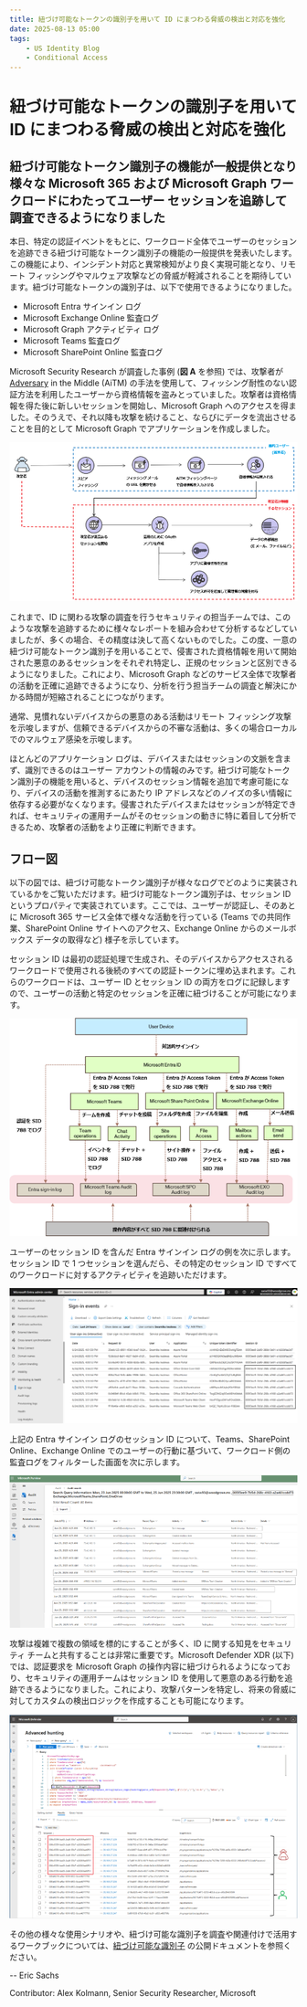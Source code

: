 ```yaml
---
title: 紐づけ可能なトークンの識別子を用いて ID にまつわる脅威の検出と対応を強化
date: 2025-08-13 05:00
tags:
    - US Identity Blog
    - Conditional Access
---
```


# 紐づけ可能なトークンの識別子を用いて ID にまつわる脅威の検出と対応を強化

## 紐づけ可能なトークン識別子の機能が一般提供となり様々な Microsoft 365 および Microsoft Graph ワークロードにわたってユーザー セッションを追跡して調査できるようになりました

本日、特定の認証イベントをもとに、ワークロード全体でユーザーのセッションを追跡できる紐づけ可能なトークン識別子の機能の一般提供を発表いたします。この機能により、インシデント対応と異常検知がより良く実現可能となり、リモート フィッシングやマルウェア攻撃などの脅威が軽減されることを期待しています。紐づけ可能なトークンの識別子は、以下で使用できるようになりました。

- Microsoft Entra サインイン ログ
- Microsoft Exchange Online 監査ログ
- Microsoft Graph アクティビティ ログ
- Microsoft Teams 監査ログ
- Microsoft SharePoint Online 監査ログ

Microsoft Security Research が調査した事例 (**図 A** を参照) では、攻撃者が [Adversary](https://jpazureid.github.io/blog/azure-active-directory/defeating-adversary-in-the-middle-phishing-attacks/) in the Middle (AiTM) の手法を使用して、フィッシング耐性のない認証方法を利用したユーザーから資格情報を盗みとっていました。攻撃者は資格情報を得た後に新しいセッションを開始し、Microsoft Graph へのアクセスを得ました。そのうえで、それ以降も攻撃を続けること、ならびにデータを流出させることを目的として Microsoft Graph でアプリケーションを作成しました。

![図 A: AiTM 攻撃の流れ](./strengthen-identity-threat-detection-and-response-with-linkable-token-identifier/pic1.png)

これまで、ID に関わる攻撃の調査を行うセキュリティの担当チームでは、このような攻撃を追跡するために様々なレポートを組み合わせて分析するなどしていましたが、多くの場合、その精度は決して高くないものでした。この度、一意の紐づけ可能なトークン識別子を用いることで、侵害された資格情報を用いて開始された悪意のあるセッションをそれぞれ特定し、正規のセッションと区別できるようになりました。これにより、Microsoft Graph などのサービス全体で攻撃者の活動を正確に追跡できるようになり、分析を行う担当チームの調査と解決にかかる時間が短縮されることにつながります。

通常、見慣れないデバイスからの悪意のある活動はリモート フィッシング攻撃を示唆しますが、信頼できるデバイスからの不審な活動は、多くの場合ローカルでのマルウェア感染を示唆します。

ほとんどのアプリケーション ログは、デバイスまたはセッションの文脈を含まず、識別できるのはユーザー アカウントの情報のみです。紐づけ可能なトークン識別子の機能を用いると、デバイスのセッション情報を追加で考慮可能になり、デバイスの活動を推測するにあたり IP アドレスなどのノイズの多い情報に依存する必要がなくなります。侵害されたデバイスまたはセッションが特定できれば、セキュリティの運用チームがそのセッションの動きに特に着目して分析できるため、攻撃者の活動をより正確に判断できます。

## フロー図

以下の図では、紐づけ可能なトークン識別子が様々なログでどのように実装されているかをご覧いただけます。紐づけ可能なトークン識別子は、セッション ID というプロパティで実装されています。ここでは、ユーザーが認証し、そのあとに Microsoft 365 サービス全体で様々な活動を行っている (Teams での共同作業、SharePoint Online サイトへのアクセス、Exchange Online からのメールボックス データの取得など) 様子を示しています。

セッション ID は最初の認証処理で生成され、そのデバイスからアクセスされるワークロードで使用される後続のすべての認証トークンに埋め込まれます。これらのワークロードは、ユーザー ID とセッション ID の両方をログに記録しますので、ユーザーの活動と特定のセッションを正確に紐づけることが可能になります。

![紐づけ可能なトークン識別子は様々なログで Session ID として実装](./strengthen-identity-threat-detection-and-response-with-linkable-token-identifier/pic2.png)

ユーザーのセッション ID を含んだ Entra サインイン ログの例を次に示します。セッション ID で 1 つセッションを選んだら、その特定のセッション ID ですべてのワークロードに対するアクティビティを追跡いただけます。

![ユーザーのセッション ID を含む Entra ID サインインログの例](./strengthen-identity-threat-detection-and-response-with-linkable-token-identifier/pic3.png)

上記の Entra サインイン ログのセッション ID について、Teams、SharePoint Online、Exchange Online でのユーザーの行動に基づいて、ワークロード側の監査ログをフィルターした画面を次に示します。

![ユーザーの行動に基づいて生成されたワークロード側の監査ログをフィルターした画面](./strengthen-identity-threat-detection-and-response-with-linkable-token-identifier/pic4.png)

攻撃は複雑で複数の領域を標的にすることが多く、ID に関する知見をセキュリティ チームと共有することは非常に重要です。Microsoft Defender XDR (以下) では、認証要求を Microsoft Graph の操作内容に紐づけられるようになっており、セキュリティの運用チームはセッション ID を使用して悪意のある行動を追跡できるようになりました。これにより、攻撃パターンを特定し、将来の脅威に対してカスタムの検出ロジックを作成することも可能になります。

![Microsoft Defender XDR で認証要求を Microsoft Graph の操作内容と紐づけ](./strengthen-identity-threat-detection-and-response-with-linkable-token-identifier/pic5.png)

その他の様々な使用シナリオや、紐づけ可能な識別子を調査や関連付けで活用するワークブックについては、[紐づけ可能な識別子](https://learn.microsoft.com/ja-jp/entra/identity/authentication/how-to-authentication-track-linkable-identifiers#linkable-identifiers-in-microsoft-teams-audit-logs) の公開ドキュメントを参照ください。

-- Eric Sachs

Contributor: Alex Kolmann, Senior Security Researcher, Microsoft

